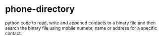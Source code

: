 # phone-directory
python code to read, write and appened contacts to a binary file and then search the binary file using
mobile numebr, name or address for a specific contact.

